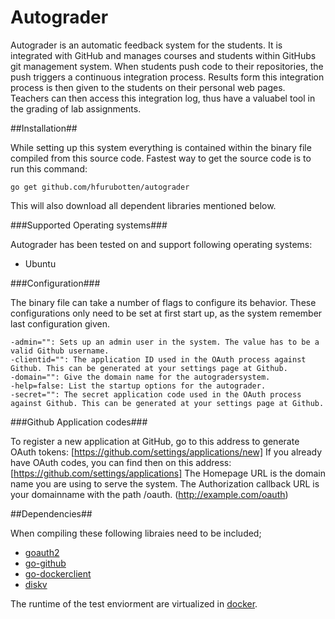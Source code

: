 Autograder
==========
Autograder is an automatic feedback system for the students. It is integrated with GitHub and manages courses and students within GitHubs git management system. When students push code to their repositories, the push triggers a continuous integration process. Results form this integration process is then given to the students on their personal web pages. Teachers can then access this integration log, thus have a valuabel tool in the grading of lab assignments. 

##Installation##

While setting up this system everything is contained within the binary file compiled from this source code. Fastest way to get the source code is to run this command: 

	go get github.com/hfurubotten/autograder

This will also download all dependent libraries mentioned below.  

###Supported Operating systems###

Autograder has been tested on and support following operating systems:

- Ubuntu

###Configuration###

The binary file can take a number of flags to configure its behavior. These configurations only need to be set at first start up, as the system remember last configuration given. 

	-admin="": Sets up an admin user in the system. The value has to be a valid Github username.
	-clientid="": The application ID used in the OAuth process against Github. This can be generated at your settings page at Github.
	-domain="": Give the domain name for the autogradersystem.
	-help=false: List the startup options for the autograder.
	-secret="": The secret application code used in the OAuth process against Github. This can be generated at your settings page at Github.

###Github Application codes###

To register a new application at GitHub, go to this address to generate OAuth tokens: [https://github.com/settings/applications/new]
If you already have OAuth codes, you can find then on this address: [https://github.com/settings/applications]
The Homepage URL is the domain name you are using to serve the system.
The Authorization callback URL is your domainname with the path /oauth. (http://example.com/oauth)


##Dependencies##

When compiling these following libraies need to be included;
- [goauth2][]
- [go-github][]
- [go-dockerclient][]
- [diskv][]

The runtime of the test enviorment are virtualized in [docker].

[goauth2]: https://code.google.com/p/goauth2/
[go-github]: https://github.com/google/go-github
[docker]: https://www.docker.com/
[go-dockerclient]: https://github.com/fsouza/go-dockerclient
[diskv]: https://github.com/hfurubotten/diskv